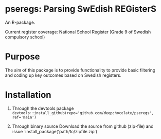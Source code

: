 # pseregs: Parsing SwEdish REGisterS
An R-package.

Current register coverage:
	National School Register (Grade 9 of Swedish compulsory school)

# Purpose
The aim of this package is to provide functionality to provide basic filtering and coding up key outcomes based on Swedish registers.

# Installation
1. Through the devtools package
`devtools::install_github(repo='github.com/deepchocolate/pseregs', ref='main')`

2. Through binary source
Download the source from github (zip-file) and issue `install_package('path/to/zipfile.zip')
